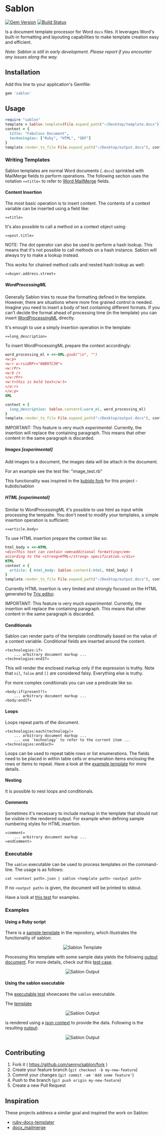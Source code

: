 # Sablon

[![Gem Version](https://badge.fury.io/rb/sablon.svg)](http://badge.fury.io/rb/sablon) [![Build Status](https://travis-ci.org/senny/sablon.svg?branch=master)](https://travis-ci.org/senny/sablon)

Is a document template processor for Word `docx` files. It leverages Word's
built-in formatting and layouting capabilities to make template creation easy
and efficient.

*Note: Sablon is still in early development. Please report if you encounter any issues along the way.*

## Installation

Add this line to your application's Gemfile:

```ruby
gem 'sablon'
```


## Usage

```ruby
require "sablon"
template = Sablon.template(File.expand_path("~/Desktop/template.docx"))
context = {
  title: "Fabulous Document",
  technologies: ["Ruby", "HTML", "ODF"]
}
template.render_to_file File.expand_path("~/Desktop/output.docx"), context
```


### Writing Templates

Sablon templates are normal Word documents (`.docx`) sprinkled with MailMerge fields
to perform operations. The following section uses the notation `«=title»` to
refer to [Word MailMerge](http://en.wikipedia.org/wiki/Mail_merge) fields.

#### Content Insertion

The most basic operation is to insert content. The contents of a context
variable can be inserted using a field like:

```
«=title»
```

It's also possible to call a method on a context object using:

```
«=post.title»
```

NOTE: The dot operator can also be used to perform a hash lookup.
This means that it's not possible to call methods on a hash instance.
Sablon will always try to make a lookup instead.

This works for chained method calls and nested hash lookup as well:

```
«=buyer.address.street»
```

##### WordProcessingML

Generally Sablon tries to reuse the formatting defined in the template. However,
there are situations where more fine grained control is needed. Imagine you need
to insert a body of text containing different formats. If you can't decide the
format ahead of processing time (in the template) you can insert
[WordProcessingML](http://en.wikipedia.org/wiki/Microsoft_Office_XML_formats)
directly.

It's enough to use a simply insertion operation in the template:

```
«=long_description»
```

To insert WordProcessingML prepare the context accordingly:

```ruby
word_processing_ml = <<-XML.gsub("\n", "")
<w:p>
<w:r w:rsidRPr="00B97C39">
<w:rPr>
<w:b />
</w:rPr>
<w:t>this is bold text</w:t>
</w:r>
</w:p>
XML

context = {
  long_description: Sablon.content(:word_ml, word_processing_ml)
}
template.render_to_file File.expand_path("~/Desktop/output.docx"), context
```

IMPORTANT: This feature is very much *experimental*. Currently, the insertion
    will replace the containing paragraph. This means that other content in the same
    paragraph is discarded.

##### Images [experimental]

Add images to a document, the images data will be attach in the document.

For an example see the test file: "image_test.rb"

This functionality was inspired in the [kubido fork](https://github.com/kubido/sablon) for this project - kubido/sablon

##### HTML [experimental]

Similar to WordProcessingML it's possible to use html as input while processing the
tempalte. You don't need to modify your templates, a simple insertion operation
is sufficient:

```
«=article.body»
```

To use HTML insertion prepare the context like so:

```ruby
html_body = <<-HTML
<div>This text can contain <em>additional formatting</em>
according to the <strong>HTML</strong> specification.</div>
HTML
context = {
  article: { html_body: Sablon.content(:html, html_body) }
}
template.render_to_file File.expand_path("~/Desktop/output.docx"), context
```

Currently HTML insertion is very limited and strongly focused on the HTML
generated by [Trix editor](https://github.com/basecamp/trix).

IMPORTANT: This feature is very much *experimental*. Currently, the insertion
    will replace the containing paragraph. This means that other content in the same
    paragraph is discarded.


#### Conditionals

Sablon can render parts of the template conditonally based on the value of a
context variable. Conditional fields are inserted around the content.

```
«technologies:if»
    ... arbitrary document markup ...
«technologies:endIf»
```

This will render the enclosed markup only if the expression is truthy.
Note that `nil`, `false` and `[]` are considered falsy. Everything else is
truthy.

For more complex conditionals you can use a predicate like so:

```
«body:if(present?)»
    ... arbitrary document markup ...
«body:endIf»
```

#### Loops

Loops repeat parts of the document.

```
«technologies:each(technology)»
    ... arbitrary document markup ...
    ... use `technology` to refer to the current item ...
«technologies:endEach»
```

Loops can be used to repeat table rows or list enumerations. The fields need to
be placed in within table cells or enumeration items enclosing the rows or items
to repeat. Have a look at the
[example template](test/fixtures/cv_template.docx) for more details.


#### Nesting

It is possible to nest loops and conditionals.

#### Comments

Sometimes it's necessary to include markup in the template that should not be
visible in the rendered output. For example when defining sample numbering
styles for HTML insertion.

```
«comment»
    ... arbitrary document markup ...
«endComment»
```

### Executable

The `sablon` executable can be used to process templates on the command-line.
The usage is as follows:

```
cat <context path>.json | sablon <template path> <output path>
```

If no `<output path>` is given, the document will be printed to stdout.


Have a look at [this test](test/executable_test.rb) for examples.

### Examples

#### Using a Ruby script

There is a [sample template](test/fixtures/cv_template.docx) in the
repository, which illustrates the functionality of sablon:

<p align="center">
  <img
  src="https://raw.githubusercontent.com/senny/sablon/master/misc/cv_template.png"
  alt="Sablon Template"/>
</p>

Processing this template with some sample data yields the following
[output document](test/fixtures/cv_sample.docx).
For more details, check out this [test case](test/sablon_test.rb).

<p align="center">
  <img
  src="https://raw.githubusercontent.com/senny/sablon/master/misc/cv_sample.png"
  alt="Sablon Output"/>
</p>

#### Using the sablon executable

The [executable test](test/executable_test.rb) showcases the `sablon`
executable.

The [template](test/fixtures/recipe_template.docx)

<p align="center">
  <img
  src="https://raw.githubusercontent.com/senny/sablon/master/misc/recipe_template.png"
  alt="Sablon Output"/>
</p>

is rendered using a [json context](test/fixtures/recipe_context.json) to provide
the data. Following is the resulting [output](test/fixtures/recipe_sample.docx):

<p align="center">
  <img
  src="https://raw.githubusercontent.com/senny/sablon/master/misc/recipe_sample.png"
  alt="Sablon Output"/>
</p>

## Contributing

1. Fork it ( https://github.com/senny/sablon/fork )
2. Create your feature branch (`git checkout -b my-new-feature`)
3. Commit your changes (`git commit -am 'Add some feature'`)
4. Push to the branch (`git push origin my-new-feature`)
5. Create a new Pull Request


## Inspiration

These projects address a similar goal and inspired the work on Sablon:

* [ruby-docx-templater](https://github.com/jawspeak/ruby-docx-templater)
* [docx_mailmerge](https://github.com/annaswims/docx_mailmerge)
